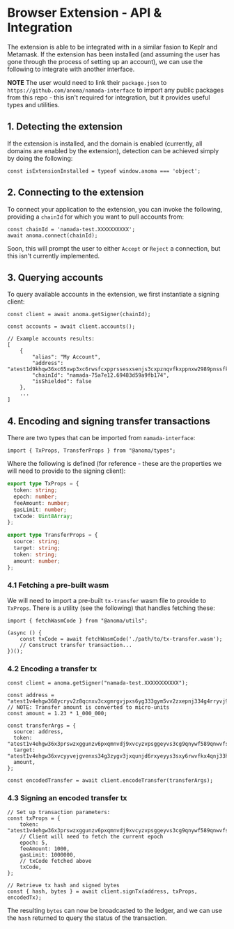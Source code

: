 # Browser Extension - API & Integration

The extension is able to be integrated with in a similar fasion to Keplr and Metamask. If the extension has been installed (and assuming the user has gone through the process of setting up an account), we can use the following to integrate with another interface.

**NOTE** The user would need to link their `package.json` to `https://github.com/anoma/namada-interface` to import any public packages from this repo - this isn't required for integration, but it provides useful types and utilities.

## 1. Detecting the extension

If the extension is installed, and the domain is enabled (currently, all domains are enabled by the extension), detection can be achieved simply by doing the following:

```typescript=
const isExtensionInstalled = typeof window.anoma === 'object';
```

## 2. Connecting to the extension

To connect your application to the extension, you can invoke the following, providing a `chainId` for which you want to pull accounts from:

```typescript=
const chainId = 'namada-test.XXXXXXXXXX';
await anoma.connect(chainId);
```

Soon, this will prompt the user to either `Accept` or `Reject` a connection, but this isn't currently implemented.

## 3. Querying accounts

To query available accounts in the extension, we first instantiate a signing client:

```typescript=
const client = await anoma.getSigner(chainId);

const accounts = await client.accounts();

// Example accounts results:
[
    {
        "alias": "My Account",
        "address": "atest1d9khqw36xc65xwp3xc6rwsfcxpprssesxsenjs3cxpznqvfkxppnxw2989pnssfkgsenzvphx0u6kj",
        "chainId": "namada-75a7e12.69483d59a9fb174",
        "isShielded": false
    },
    ...
]
```

## 4. Encoding and signing transfer transactions

There are two types that can be imported from `namada-interface`:

```typescript=
import { TxProps, TransferProps } from "@anoma/types";
```

Where the following is defined (for reference - these are the properties we will need to provide to the signing client):

```typescript
export type TxProps = {
  token: string;
  epoch: number;
  feeAmount: number;
  gasLimit: number;
  txCode: Uint8Array;
};

export type TransferProps = {
  source: string;
  target: string;
  token: string;
  amount: number;
};
```

### 4.1 Fetching a pre-built wasm

We will need to import a pre-built `tx-transfer` wasm file to provide to `TxProps`. There is a utility (see the following) that handles fetching these:

```typescript=
import { fetchWasmCode } from "@anoma/utils";

(async () {
    const txCode = await fetchWasmCode('./path/to/tx-transfer.wasm');
    // Construct transfer transaction...
})();
```

### 4.2 Encoding a transfer tx

```typescript=
const client = anoma.getSigner("namada-test.XXXXXXXXXXX");

const address = "atest1v4ehgw368ycryv2z8qcnxv3cxgmrgvjpxs6yg333gym5vv2zxepnj334g4rryvj9xucrgve4x3xvr4";
// NOTE: Transfer amount is converted to micro-units
const amount = 1.23 * 1_000_000;

const transferArgs = {
  source: address,
  token: "atest1v4ehgw36x3prswzxggunzv6pxqmnvdj9xvcyzvpsggeyvs3cg9qnywf589qnwvfsg5erg3fkl09rg5",
  target: "atest1v4ehgw36xvcyyvejgvenxs34g3zygv3jxqunjd6rxyeyys3sxy6rwvfkx4qnj33hg9qnvse4lsfctw",
  amount,
};

const encodedTransfer = await client.encodeTransfer(transferArgs);
```

### 4.3 Signing an encoded transfer tx

```typescript=
// Set up transaction parameters:
const txProps = {
    token: "atest1v4ehgw36x3prswzxggunzv6pxqmnvdj9xvcyzvpsggeyvs3cg9qnywf589qnwvfsg5erg3fkl09rg5",
    // Client will need to fetch the current epoch
    epoch: 5,
    feeAmount: 1000,
    gasLimit: 1000000,
    // txCode fetched above
    txCode,
};

// Retrieve tx hash and signed bytes
const { hash, bytes } = await client.signTx(address, txProps, encodedTx);
```

The resulting `bytes` can now be broadcasted to the ledger, and we can use the `hash` returned to query the status of the transaction.
